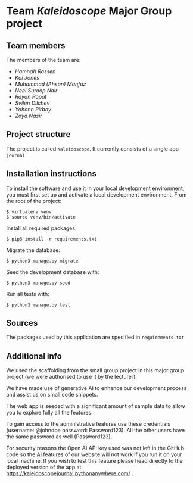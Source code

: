 # Team *Kaleidoscope* Major Group project

## Team members
The members of the team are:
- *Hamnah Rassen*
- *Kai Jones*
- *Muhammad (Ahsan) Mahfuz*
- *Neel Suroop Nair*
- *Rayan Popat*
- *Svilen Dilchev*
- *Yohann Pirbay*
- *Zoya Nasir*

## Project structure
The project is called `Kaleidoscope`. It currently consists of a single app `journal`.


## Installation instructions
To install the software and use it in your local development environment, you must first set up and activate a local development environment.  From the root of the project:

```
$ virtualenv venv
$ source venv/bin/activate
```

Install all required packages:

```
$ pip3 install -r requirements.txt
```

Migrate the database:

```
$ python3 manage.py migrate
```

Seed the development database with:

```
$ python3 manage.py seed
```

Run all tests with:
```
$ python3 manage.py test
```



## Sources
The packages used by this application are specified in `requirements.txt`

## Additional info
We used the scaffolding from the small group project in this major group project (we were authorised to use it by the lecturer).

We have made use of generative AI to enhance our development process and assist us on small code snippets.

The web app is seeded with a significant amount of sample data to allow you to explore fully all the features.

To gain access to the administrative features use these credentials (username: @johndoe password: Password123). All the other users have the same password as well (Password123).

For security reasons the Open AI API key used was not left in the GitHub code so the AI features of our website will not work if you run it on your local machine. If you wish to test this feature please head directly to the deployed version of the app at https://kaleidoscopejournal.pythonanywhere.com/ .
